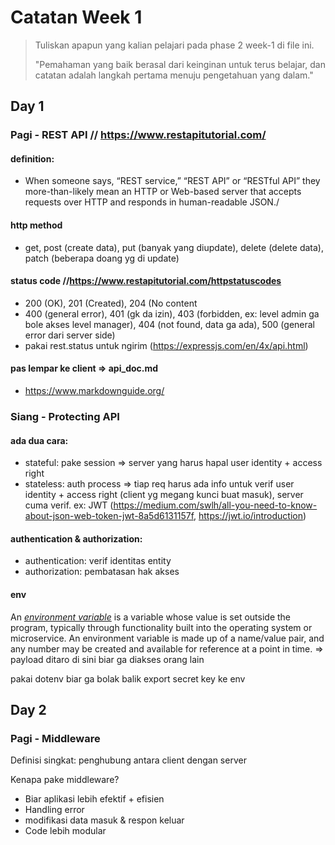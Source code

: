 # Catatan Week 1

> Tuliskan apapun yang kalian pelajari pada phase 2 week-1 di file ini.
>
> "Pemahaman yang baik berasal dari keinginan untuk terus belajar, dan catatan adalah langkah pertama menuju pengetahuan yang dalam."

## Day 1

### Pagi - REST API // https://www.restapitutorial.com/

#### definition:

- When someone says, “REST service,” “REST API” or “RESTful API” they more-than-likely mean an HTTP or Web-based server that accepts requests over HTTP and responds in human-readable JSON./

#### http method

- get, post (create data), put (banyak yang diupdate), delete (delete data), patch (beberapa doang yg di update)

#### status code //https://www.restapitutorial.com/httpstatuscodes

- 200 (OK), 201 (Created), 204 (No content
- 400 (general error), 401 (gk da izin), 403 (forbidden, ex: level admin ga bole akses level manager), 404 (not found, data ga ada), 500 (general error dari server side)
- pakai rest.status untuk ngirim (https://expressjs.com/en/4x/api.html)

#### pas lempar ke client ⇒ api_doc.md

- https://www.markdownguide.org/

### Siang - Protecting API

#### ada dua cara:

- stateful: pake session ⇒ server yang harus hapal user identity + access right
- stateless: auth process ⇒ tiap req harus ada info untuk verif user identity + access right (client yg megang kunci buat masuk), server cuma verif. ex: JWT (https://medium.com/swlh/all-you-need-to-know-about-json-web-token-jwt-8a5d6131157f, https://jwt.io/introduction)

#### authentication & authorization:

- authentication: verif identitas entity
- authorization: pembatasan hak akses

#### env

An [*environment variable*](https://en.wikipedia.org/wiki/Environment_variable) is a variable whose value is set outside the program, typically through functionality built into the operating system or microservice. An environment variable is made up of a name/value pair, and any number may be created and available for reference at a point in time. ⇒ payload ditaro di sini biar ga diakses orang lain

pakai dotenv biar ga bolak balik export secret key ke env

## Day 2

### Pagi - Middleware

Definisi singkat: penghubung antara client dengan server

Kenapa pake middleware?

- Biar aplikasi lebih efektif + efisien
- Handling error
- modifikasi data masuk & respon keluar
- Code lebih modular